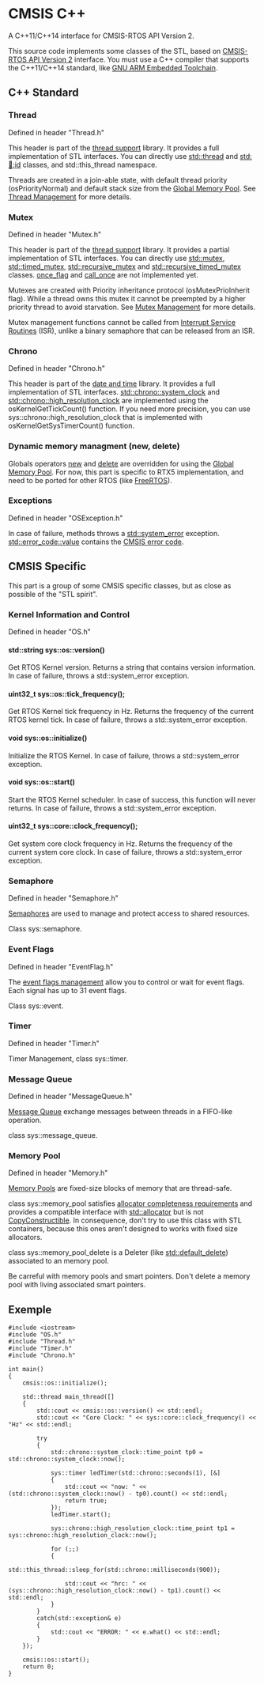 # CMSIS C++
A C++11/C++14 interface for CMSIS-RTOS API Version 2.

This source code implements some classes of the STL, based on [CMSIS-RTOS API Version 2](https://arm-software.github.io/CMSIS_5/RTOS2/html/index.html) interface.
You must use a C++ compiler that supports the C++11/C++14 standard, like [GNU ARM Embedded Toolchain](https://developer.arm.com/open-source/gnu-toolchain/gnu-rm).

## C++ Standard
### Thread
Defined in header "Thread.h"

This header is part of the [thread support](http://en.cppreference.com/w/cpp/thread) library. It provides a full implementation of STL [<thread>](http://en.cppreference.com/w/cpp/header/thread) interfaces.
You can directly use [std::thread](http://en.cppreference.com/w/cpp/thread/thread) and [std::thread::id](http://en.cppreference.com/w/cpp/thread/thread/id) classes, and std::this_thread namespace.

Threads are created in a join-able state, with default thread priority (osPriorityNormal) and default stack size from the [Global Memory Pool](https://arm-software.github.io/CMSIS_5/RTOS2/html/theory_of_operation.html#GlobalMemoryPool). See [Thread Management](https://arm-software.github.io/CMSIS_5/RTOS2/html/group__CMSIS__RTOS__ThreadMgmt.html) for more details.

### Mutex
Defined in header "Mutex.h"

This header is part of the [thread support](http://en.cppreference.com/w/cpp/thread) library. It provides a partial implementation of STL [<mutex>](http://en.cppreference.com/w/cpp/header/mutex) interfaces.
You can directly use [std::mutex](http://en.cppreference.com/w/cpp/thread/thread), [std::timed_mutex](http://en.cppreference.com/w/cpp/thread/timed_mutex), [std::recursive_mutex](http://en.cppreference.com/w/cpp/thread/recursive_mutex) and [std::recursive_timed_mutex](http://en.cppreference.com/w/cpp/thread/recursive_timed_mutex) classes.
[once_flag](http://en.cppreference.com/w/cpp/thread/once_flag) and [call_once](http://en.cppreference.com/w/cpp/thread/call_once) are not implemented yet.

Mutexes are created with Priority inheritance protocol (osMutexPrioInherit flag). While a thread owns this mutex it cannot be preempted by a higher priority thread to avoid starvation. See [Mutex Management](https://arm-software.github.io/CMSIS_5/RTOS2/html/group__CMSIS__RTOS__MutexMgmt.html) for more details.

Mutex management functions cannot be called from [Interrupt Service Routines](https://arm-software.github.io/CMSIS_5/RTOS2/html/theory_of_operation.html#CMSIS_RTOS_ISR_Calls) (ISR), unlike a binary semaphore that can be released from an ISR.

### Chrono
Defined in header "Chrono.h"

This header is part of the [date and time](http://en.cppreference.com/w/cpp/chrono) library. It provides a full implementation of STL [<chrono>](http://en.cppreference.com/w/cpp/header/chrono) interfaces. [std::chrono::system_clock](http://en.cppreference.com/w/cpp/chrono/system_clock) and [std::chrono::high_resolution_clock](http://en.cppreference.com/w/cpp/chrono/high_resolution_clock) are implemented using the osKernelGetTickCount() function.
If you need more precision, you can use sys::chrono::high\_resolution\_clock that is implemented with  osKernelGetSysTimerCount() function.

### Dynamic memory managment (new, delete)
Globals operators [new](http://en.cppreference.com/w/cpp/memory/new/operator_new) and [delete](http://en.cppreference.com/w/cpp/memory/new/operator_delete) are overridden for using the [Global Memory Pool](https://arm-software.github.io/CMSIS_5/RTOS2/html/theory_of_operation.html#GlobalMemoryPool). For now, this part is specific to RTX5 implementation, and need to be ported for other RTOS (like [FreeRTOS](http://www.freertos.org)).

### Exceptions
Defined in header "OSException.h"

In case of failure, methods throws a [std::system_error](http://en.cppreference.com/w/cpp/error/system_error) exception. [std::error_code::value](http://en.cppreference.com/w/cpp/error/error_code/value) contains the [CMSIS error code](https://arm-software.github.io/CMSIS_5/RTOS2/html/group__CMSIS__RTOS__Definitions.html#ga6c0dbe6069e4e7f47bb4cd32ae2b813e).

## CMSIS Specific
This part is a group of some CMSIS specific classes, but as close as possible of the "STL spirit".

### Kernel Information and Control
Defined in header "OS.h"

#### std::string sys::os::version()
Get RTOS Kernel version. Returns a string that contains version information. In case of failure, throws a std::system_error exception.

#### uint32_t sys::os::tick_frequency();
Get RTOS Kernel tick frequency in Hz. Returns the frequency of the current RTOS kernel tick. In case of failure, throws a std::system_error exception.

#### void sys::os::initialize()
Initialize the RTOS Kernel. In case of failure, throws a std::system_error exception.

#### void sys::os::start()
Start the RTOS Kernel scheduler. In case of success, this function will never returns. In case of failure, throws a std::system_error exception.

#### uint32_t sys::core::clock_frequency();
Get system core clock frequency in Hz. Returns the frequency of the current system core clock. In case of failure, throws a std::system_error exception.

### Semaphore
Defined in header "Semaphore.h"

[Semaphores](https://arm-software.github.io/CMSIS_5/RTOS2/html/group__CMSIS__RTOS__SemaphoreMgmt.html) are used to manage and protect access to shared resources.

Class sys::semaphore.

### Event Flags
Defined in header "EventFlag.h"

The [event flags management](https://arm-software.github.io/CMSIS_5/RTOS2/html/group__CMSIS__RTOS__EventFlags.html) allow you to control or wait for event flags. Each signal has up to 31 event flags.

Class sys::event.

### Timer
Defined in header "Timer.h"

Timer Management, class sys::timer.

### Message Queue
Defined in header "MessageQueue.h"

[Message Queue](https://arm-software.github.io/CMSIS_5/RTOS2/html/group__CMSIS__RTOS__Message.html) exchange messages between threads in a FIFO-like operation.

class sys::message_queue.

### Memory Pool
Defined in header "Memory.h"

[Memory Pools](https://arm-software.github.io/CMSIS_5/RTOS2/html/group__CMSIS__RTOS__PoolMgmt.html) are fixed-size blocks of memory that are thread-safe.

class sys::memory\_pool satisfies [allocator completeness requirements](http://en.cppreference.com/w/cpp/concept/Allocator#Allocator_completeness_requirements) and provides a compatible interface with [std::allocator](http://en.cppreference.com/w/cpp/concept/Allocator) but is not [CopyConstructible](http://en.cppreference.com/w/cpp/concept/CopyConstructible). In consequence, don't try to use this class with STL containers, because this ones aren't designed to works with fixed size allocators.

class sys::memory\_pool\_delete is a Deleter (like [std::default_delete](http://en.cppreference.com/w/cpp/memory/default_delete)) associated to an memory pool.
 
Be carreful with memory pools and smart pointers. Don't delete a memory pool with living associated smart pointers.

## Exemple
```
#include <iostream>
#include "OS.h"
#include "Thread.h"
#include "Timer.h"
#include "Chrono.h"

int main()
{
	cmsis::os::initialize();

	std::thread main_thread([]
	{
		std::cout << cmsis::os::version() << std::endl;
		std::cout << "Core Clock: " << sys::core::clock_frequency() << "Hz" << std::endl;

		try
		{
			std::chrono::system_clock::time_point tp0 = std::chrono::system_clock::now();

			sys::timer ledTimer(std::chrono::seconds(1), [&]
			{
				std::cout << "now: " << (std::chrono::system_clock::now() - tp0).count() << std::endl;
				return true;
			});
			ledTimer.start();

			sys::chrono::high_resolution_clock::time_point tp1 = sys::chrono::high_resolution_clock::now();

			for (;;)
			{
				std::this_thread::sleep_for(std::chrono::milliseconds(900));

				std::cout << "hrc: " << (sys::chrono::high_resolution_clock::now() - tp1).count() << std::endl;
			}
		}
		catch(std::exception& e)
		{
			std::cout << "ERROR: " << e.what() << std::endl;
		}
	});

	cmsis::os::start();
	return 0;
}
```
